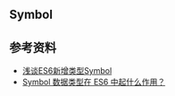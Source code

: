 ## Symbol 




## 参考资料
- [浅谈ES6新增类型Symbol](https://blog.csdn.net/zhouziyu2011/article/details/70854512)
- [Symbol 数据类型在 ES6 中起什么作用？](https://www.jianshu.com/p/425148370333?utm_source=oschina-app)
